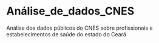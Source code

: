 # Análise_de_dados_CNES
Análise dos dados públicos do CNES sobre profissionais e estabelecimentos de saúde do estado do Ceará
